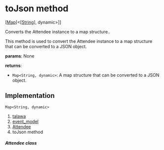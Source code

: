 
<div>

# toJson method

</div>


[[Map](https://api.flutter.dev/flutter/dart-core/Map-class.html)[\<[[String](https://api.flutter.dev/flutter/dart-core/String-class.html)],
dynamic\>]]




Converts the Attendee instance to a map structure..

This method is used to convert the Attendee instance to a map structure
that can be converted to a JSON object.

**params**: None

**returns**:

-   `Map<String, dynamic>`: A map structure that can be converted to a
    JSON object.



## Implementation

``` language-dart
Map<String, dynamic>  
```







1.  [talawa](../../index.md)
2.  [event_model](../../models_events_event_model/)
3.  [Attendee](../../models_events_event_model/Attendee-class.md)
4.  toJson method

##### Attendee class







